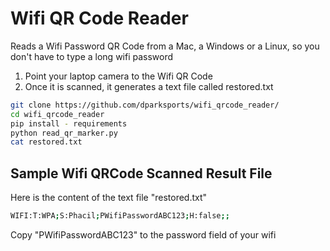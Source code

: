 # Wifi QR Code Reader

Reads a Wifi Password QR Code from a Mac, a Windows or a Linux, so you don't have to type a long wifi password

1) Point your laptop camera to the Wifi QR Code
2) Once it is scanned, it generates a text file called restored.txt


```sh
git clone https://github.com/dparksports/wifi_qrcode_reader/
cd wifi_qrcode_reader
pip install - requirements
python read_qr_marker.py
cat restored.txt
```

## Sample Wifi QRCode Scanned Result File

Here is the content of the text file "restored.txt" 

```sh
WIFI:T:WPA;S:Phacil;PWifiPasswordABC123;H:false;;
```

Copy "PWifiPasswordABC123" to the password field of your wifi


